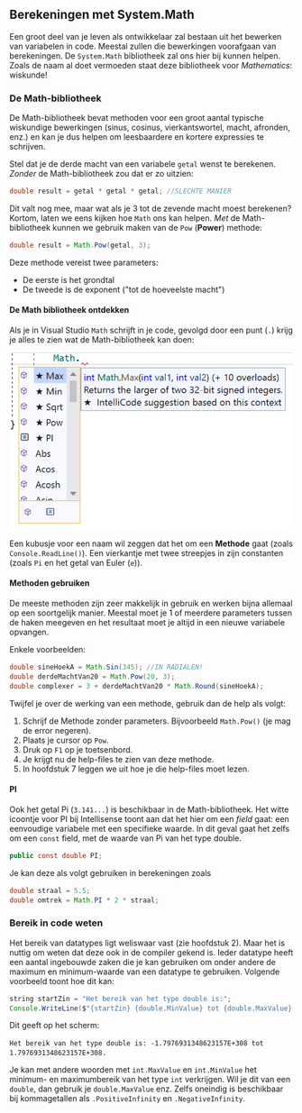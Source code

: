 ## Berekeningen met System.Math

Een groot deel van je leven als ontwikkelaar zal bestaan uit het bewerken van variabelen in code. Meestal zullen die bewerkingen voorafgaan van berekeningen. De ``System.Math`` bibliotheek zal ons hier bij kunnen helpen. Zoals de naam al doet vermoeden staat deze bibliotheek voor *Mathematics*: wiskunde!


### De Math-bibliotheek
De Math-bibliotheek bevat methoden voor een groot aantal typische wiskundige bewerkingen (sinus, cosinus, vierkantswortel, macht, afronden, enz.) en kan je dus helpen om leesbaardere en kortere expressies te schrijven.

Stel dat je de derde macht van een variabele ``getal`` wenst te berekenen. *Zonder* de Math-bibliotheek zou dat er zo uitzien:


```java
double result = getal * getal * getal; //SLECHTE MANIER
```

Dit valt nog mee, maar wat als je 3 tot de zevende macht moest berekenen? Kortom, laten we eens kijken hoe ``Math`` ons kan helpen. *Met* de Math-bibliotheek kunnen we gebruik maken van de ``Pow`` (**Power**) methode:


```java
double result = Math.Pow(getal, 3);
```

Deze methode vereist twee parameters:
* De eerste is het grondtal 
* De tweede is de exponent ("tot de hoeveelste macht")

#### De Math bibliotheek ontdekken

Als je in Visual Studio ``Math`` schrijft in je code, gevolgd door een punt (``.``) krijg je alles te zien wat de Math-bibliotheek kan doen:


![De sterretjes geven de meestgebruikte methoden in deze bibliotheek aan. Vervolgens verschijnen alle overige methoden, properties, enz. alfabetisch.](../assets/4_methoden/methoden3.png)


Een kubusje voor een naam wil zeggen dat het om een **Methode** gaat (zoals ``Console.ReadLine()``). Een vierkantje met twee streepjes in zijn constanten (zoals ``Pi`` en het getal van Euler (``e``)).

#### Methoden gebruiken

De meeste methoden zijn zeer makkelijk in gebruik en werken bijna allemaal op een soortgelijk manier. Meestal moet je 1 of meerdere parameters tussen de haken meegeven en het resultaat moet je altijd in een nieuwe variabele opvangen. 

Enkele voorbeelden:

```java
double sineHoekA = Math.Sin(345); //IN RADIALEN!
double derdeMachtVan20 = Math.Pow(20, 3);
double complexer = 3 + derdeMachtVan20 * Math.Round(sineHoekA);
```

Twijfel je over de werking van een methode, gebruik dan de help als volgt:

1. Schrijf de Methode zonder parameters. Bijvoorbeeld ``Math.Pow()`` (je mag de error negeren). 
2. Plaats je cursor op ``Pow``.
3. Druk op ``F1`` op je toetsenbord.
4. Je krijgt nu de help-files te zien van deze methode.
5. In hoofdstuk 7 leggen we uit hoe je die help-files moet lezen.

#### PI 

Ook het getal Pi (``3.141...``) is beschikbaar in de Math-bibliotheek. Het witte icoontje voor PI bij Intellisense toont aan dat het hier om een *field* gaat: een eenvoudige variabele met een specifieke waarde. In dit geval gaat het zelfs om een ``const`` field, met de waarde van Pi van het type double.


```java
public const double PI;
```

Je kan deze als volgt gebruiken in berekeningen zoals

```java
double straal = 5.5;
double omtrek = Math.PI * 2 * straal;
```







### Bereik in code weten 
Het bereik van datatypes ligt weliswaar vast (zie hoofdstuk 2). Maar het is nuttig om weten dat deze ook in de compiler gekend is.  Ieder datatype heeft een aantal ingebouwde zaken die je kan gebruiken om onder andere de maximum en minimum-waarde van een datatype te gebruiken.  Volgende voorbeeld toont hoe dit kan:

```java
string startZin = "Het bereik van het type double is:";
Console.WriteLine($"{startZin} {double.MinValue} tot {double.MaxValue}.");
```

Dit geeft op het scherm: 

``Het bereik van het type double is: -1.7976931348623157E+308 tot 1.7976931348623157E+308.``

Je kan met andere woorden met `int.MaxValue` en `int.MinValue` het minimum- en maximumbereik van het type ``int`` verkrijgen. Wil je dit van een ``double``, dan gebruik je `double.MaxValue` enz. Zelfs oneindig is beschikbaar bij kommagetallen als ``.PositiveInfinity`` en  ``.NegativeInfinity``. 

